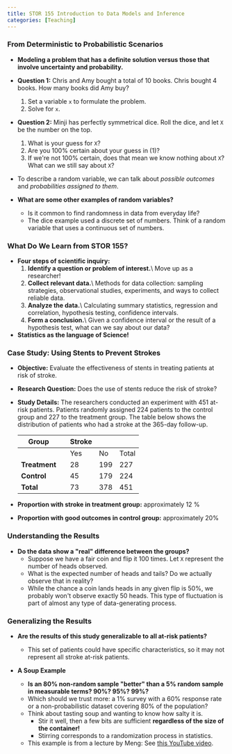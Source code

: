 ```yaml
---
title: STOR 155 Introduction to Data Models and Inference
categories: [Teaching]
---
```


### From Deterministic to Probabilistic Scenarios

- **Modeling a problem that has a definite solution versus those that involve uncertainty and probability.**
- **Question 1:** Chris and Amy bought a total of 10 books. Chris bought 4 books. How many books did Amy buy?
  1. Set a variable `x` to formulate the problem.
  2. Solve for `x`.
- **Question 2:** Minji has perfectly symmetrical dice. Roll the dice, and let `X` be the number on the top.
  1. What is your guess for `X`?
  2. Are you 100% certain about your guess in (1)?
  3. If we're not 100% certain, does that mean we know nothing about `X`? What can we still say about `X`?

- To describe a random variable, we can talk about *possible outcomes* and *probabilities assigned to them*.
- **What are some other examples of random variables?**
  - Is it common to find randomness in data from everyday life?
  - The dice example used a discrete set of numbers. Think of a random variable that uses a continuous set of numbers.

### What Do We Learn from STOR 155?

- **Four steps of scientific inquiry:**
  1. **Identify a question or problem of interest.**\\
    Move up as a researcher!
  2. **Collect relevant data.**\\
    Methods for data collection: sampling strategies, observational studies, experiments, and ways to collect reliable data.
  3. **Analyze the data.**\\
    Calculating summary statistics, regression and correlation, hypothesis testing, confidence intervals.
  4. **Form a conclusion.**\\
    Given a confidence interval or the result of a hypothesis test, what can we say about our data?
- **Statistics as the language of Science!**

### Case Study: Using Stents to Prevent Strokes

- **Objective:** Evaluate the effectiveness of stents in treating patients at risk of stroke.
- **Research Question:** Does the use of stents reduce the risk of stroke?
- **Study Details:** The researchers conducted an experiment with 451 at-risk patients. Patients randomly assigned 224 patients to the control group and 227 to the treatment group. The table below shows the distribution of patients who had a stroke at the 365-day follow-up.

  | **Group**      |         | **Stroke** |         |         |
  |----------------|---------|------------|---------|---------|
  |                |         | Yes        | No      | Total   |
  | **Treatment**  |         | 28         | 199     | 227     |
  | **Control**    |         | 45         | 179     | 224     |
  | **Total**      |         | 73         | 378     | 451     |


- **Proportion with stroke in treatment group:** approximately 12 %

- **Proportion with good outcomes in control group:** approximately 20%

### Understanding the Results

- **Do the data show a "real" difference between the groups?**
  - Suppose we have a fair coin and flip it 100 times. Let `X` represent the number of heads observed.
  - What is the expected number of heads and tails? Do we actually observe that in reality?
  - While the chance a coin lands heads in any given flip is 50%, we probably won't observe exactly 50 heads. This type of fluctuation is part of almost any type of data-generating process.

### Generalizing the Results

- **Are the results of this study generalizable to all at-risk patients?**
  - This set of patients could have specific characteristics, so it may not represent all stroke at-risk patients.

- **A Soup Example**
  - **Is an 80% non-random sample "better" than a 5% random sample in measurable terms? 90%? 95%? 99%?**
  - Which should we trust more: a 1% survey with a 60% response rate or a non-probabilistic dataset covering 80% of the population?
  - Think about tasting soup and wanting to know how salty it is.
    - Stir it well, then a few bits are sufficient **regardless of the size of the container!**
    - Stirring corresponds to a randomization process in statistics.
  - This example is from a lecture by Meng: See [this YouTube video](https://www.youtube.com/watch?v=yz3jOIHLYhU).
